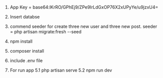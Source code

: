 1. App Key = base64:lKrRO/GPhEj9/ZPe9IrLdGxOP76X2xUPyYe/u9jzxU4=

2. Insert databse

3. commend seeder for create three new user and three new post.
 seeder = php artisan migrate:fresh --seed
 
4. npm install

5. composer install

6. include .env file

5. For run app 
    5.1 php artisan serve
    5.2 npm run dev
